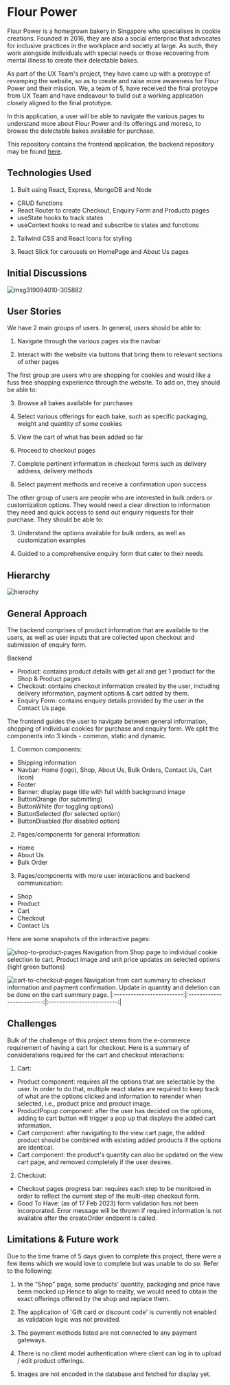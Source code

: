 # Flour Power

Flour Power is a homegrown bakery in Singapore who specialises in cookie creations. Founded in 2016, they are also a social enterprise that advocates for inclusive practices in the workplace and society at large. As such, they work alongside individuals with special needs or those recovering from mental illness to create their delectable bakes.

As part of the UX Team's project, they have came up with a protoype of revamping the website, so as to create and raise more awareness for Flour Power and their mission. We, a team of 5, have received the final protoype from UX Team and have endeavour to build out a working application closely aligned to the final prototype.

In this application, a user will be able to navigate the various pages to understand more about Flour Power and its offerings and moreso, to browse the delectable bakes available for purchase.

This repository contains the frontend application, the backend repository may be found [here](https://github.com/SamuelPhua/Flower_Pour_Server).

## Technologies Used

1. Built using React, Express, MongoDB and Node
<ul>
   <li>CRUD functions</li>
   <li>React Router to create Checkout, Enquiry Form and Products pages</li>
   <li>useState hooks to track states</li>
   <li>useContext hooks to read and subscribe to states and functions</li>
</ul>

2. Tailwind CSS and React Icons for styling

3. React Slick for carousels on HomePage and About Us pages

## Initial Discussions

![msg319094010-305882](https://user-images.githubusercontent.com/100138598/215382931-89f94bf7-ed34-467c-9f09-b2c4b2b48ed4.jpg)

## User Stories

We have 2 main groups of users. In general, users should be able to:

1. Navigate through the various pages via the navbar

2. Interact with the website via buttons that bring them to relevant sections of other pages

The first group are users who are shopping for cookies and would like a fuss free shopping experience through the website. To add on, they should be able to:

3. Browse all bakes available for purchases

4. Select various offerings for each bake, such as specific packaging, weight and quantity of some cookies

5. View the cart of what has been added so far

6. Proceed to checkout pages

7. Complete pertinent information in checkout forms such as delivery address, delivery methods

8. Select payment methods and receive a confirmation upon success

The other group of users are people who are interested in bulk orders or customization options. They would need a clear direction to information they need and quick access to send out enquiry requests for their purchase. They should be able to:

3. Understand the options available for bulk orders, as well as customization examples

4. Guided to a comprehensive enquiry form that cater to their needs

## Hierarchy

![hierachy](https://user-images.githubusercontent.com/118900713/219584574-2169620f-2c64-4e77-80bb-84ecdc121f11.svg)

<!-- ![Checkout component hierarchy](./local_images/Checkout_Hierarchy.png) -->

## General Approach

The backend comprises of product information that are available to the users, as well as user inputs that are collected upon checkout and submission of enquiry form.

Backend

<ul>
   <li>Product: contains product details with get all and get 1 product for the Shop & Product pages</li>
   <li>Checkout: contains checkout information created by the user, including delivery information, payment options & cart added by them.</li>
   <li>Enquiry Form: contains enquiry details provided by the user in the Contact Us page.</li>
</ul>

The frontend guides the user to navigate between general information, shopping of individual cookies for purchase and enquiry form. We split the components into 3 kinds - common, static and dynamic.

1. Common components:
<ul>
   <li>Shipping information</li>
   <li>Navbar: Home (logo), Shop, About Us, Bulk Orders, Contact Us, Cart (icon)</li>
   <li>Footer</li>
   <li>Banner: display page title with full width background image</li>
   <li>ButtonOrange (for submitting)</li>
   <li>ButtonWhite (for toggling options)</li>
   <li>ButtonSelected (for selected option)</li>
   <li>ButtonDisabled (for disabled option)</li>
</ul>

2. Pages/components for general information:
<ul>
   <li>Home</li>
   <li>About Us</li>
   <li>Bulk Order</li>
</ul>

3. Pages/components with more user interactions and backend communication:
<ul>
   <li>Shop</li>
   <li>Product</li>
   <li>Cart</li>
   <li>Checkout</li>
   <li>Contact Us</li>
</ul>

Here are some snapshots of the interactive pages:

![shop-to-product-pages](https://user-images.githubusercontent.com/118900713/219602839-02053d02-6bf2-47ad-a195-ceea6adb13c4.png)
Navigation from Shop page to individual cookie selection to cart. Product image and unit price updates on selected options (light green buttons)

![cart-to-checkout-pages](https://user-images.githubusercontent.com/118900713/219602863-2b447681-1c8c-405a-9e62-b12be09ce101.png)
Navigation from cart summary to checkout information and payment confirmation. Update in quantity and deletion can be done on the cart summary page.
|:-------------------------:|:-------------------------:|:-------------------------:|

## Challenges

Bulk of the challenge of this project stems from the e-commerce requirement of having a cart for checkout. Here is a summary of considerations required for the cart and checkout interactions:

1. Cart:

<ul>
   <li>Product component: requires all the options that are selectable by the user. In order to do that, multiple react states are required to keep track of what are the options clicked and information to rerender when selected, i.e., product price and product image.</li>

   <li>ProductPopup component: after the user has decided on the options, adding to cart button will trigger a pop up that displays the added cart information.</li>

   <li>Cart component: after navigating to the view cart page, the added product should be combined with existing added products if the options are identical.</li>

   <li>Cart component: the product's quantity can also be updated on the view cart page, and removed completely if the user desires.</li>
</ul>

2. Checkout:

<ul>

   <li>Checkout pages progress bar: requires each step to be monitored in order to reflect the current step of the multi-step checkout form.</li>

   <li>Good To Have: (as of 17 Feb 2023) form validation has not been incorporated. Error message will be thrown if required information is not available after the createOrder endpoint is called.</li>
   
</ul>

## Limitations & Future work

Due to the time frame of 5 days given to complete this project, there were a few items which we would love to complete but was unable to do so. Refer to the following:

1. In the "Shop" page, some products' quantity, packaging and price have been mocked up Hence to align to reality, we would need to obtain the exact offerings offered by the shop and replace them.

2. The application of 'Gift card or discount code' is currently not enabled as validation logic was not provided.

3. The payment methods listed are not connected to any payment gateways.

4. There is no client model authentication where client can log in to upload / edit product offerings.

5. Images are not encoded in the database and fetched for display yet.

